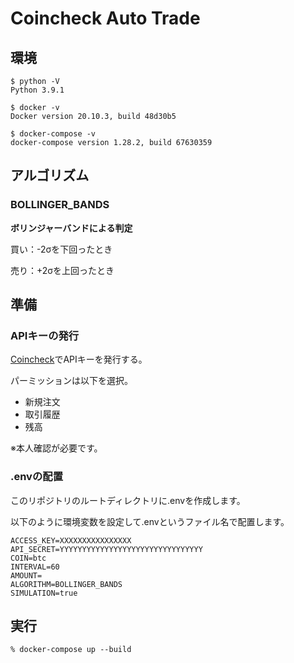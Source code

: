 # Coincheck Auto Trade

## 環境

```shell  
$ python -V
Python 3.9.1

$ docker -v
Docker version 20.10.3, build 48d30b5

$ docker-compose -v
docker-compose version 1.28.2, build 67630359
```

## アルゴリズム

### BOLLINGER_BANDS

**ボリンジャーバンドによる判定**

買い：-2σを下回ったとき

売り：+2σを上回ったとき

## 準備

### APIキーの発行

[Coincheck]( https://h.accesstrade.net/sp/cc?rk=0100nerr00l6g9 )でAPIキーを発行する。

パーミッションは以下を選択。

- 新規注文
- 取引履歴
- 残高

※本人確認が必要です。

### .envの配置

このリポジトリのルートディレクトリに.envを作成します。

以下のように環境変数を設定して.envというファイル名で配置します。

```
ACCESS_KEY=XXXXXXXXXXXXXXXX
API_SECRET=YYYYYYYYYYYYYYYYYYYYYYYYYYYYYYYY
COIN=btc
INTERVAL=60
AMOUNT=
ALGORITHM=BOLLINGER_BANDS
SIMULATION=true
```

## 実行

```shell
% docker-compose up --build
```  

